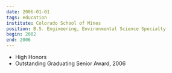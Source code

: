 ```yaml
---
date: 2006-01-01
tags: education
institute: Colorado School of Mines
position: B.S. Engineering, Environmental Science Specialty
begin: 2002
end: 2006
---
```

- High Honors
- Outstanding Graduating Senior Award, 2006
